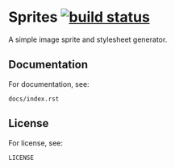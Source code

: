 # Sprites [![build status](https://secure.travis-ci.org/pminnieur/sprites.png)](http://travis-ci.org/pminnieur/sprites)
A simple image sprite and stylesheet generator.

## Documentation
For documentation, see:

    docs/index.rst

## License
For license, see:

    LICENSE
